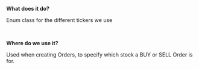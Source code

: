 **What does it do?**

Enum class for the different tickers we use 

<br>

**Where do we use it?**

Used when creating Orders, to specify which stock a BUY or SELL Order
is for.
    